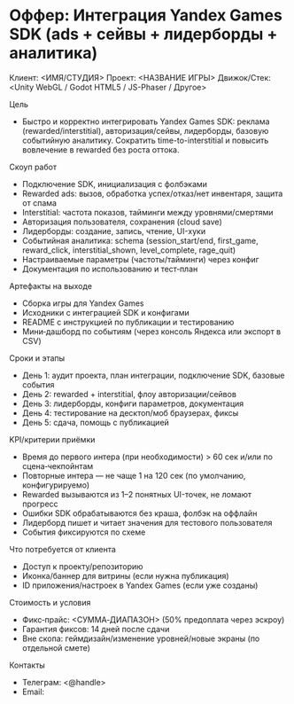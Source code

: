 # Оффер: Интеграция Yandex Games SDK (ads + сейвы + лидерборды + аналитика)

Клиент: <ИМЯ/СТУДИЯ>
Проект: <НАЗВАНИЕ ИГРЫ>
Движок/Стек: <Unity WebGL / Godot HTML5 / JS-Phaser / Другое>

Цель
- Быстро и корректно интегрировать Yandex Games SDK: реклама (rewarded/interstitial), авторизация/сейвы, лидерборды, базовую событийную аналитику. Сократить time-to-interstitial и повысить вовлечение в rewarded без роста оттока.

Скоуп работ
- Подключение SDK, инициализация с фолбэками
- Rewarded ads: вызов, обработка успех/отказ/нет инвентаря, защита от спама
- Interstitial: частота показов, тайминги между уровнями/смертями
- Авторизация пользователя, сохранения (cloud save)
- Лидерборды: создание, запись, чтение, UI-хуки
- Событийная аналитика: schema (session_start/end, first_game, reward_click, interstitial_shown, level_complete, rage_quit)
- Настраиваемые параметры (частоты/тайминги) через конфиг
- Документация по использованию и тест‑план

Артефакты на выходе
- Сборка игры для Yandex Games
- Исходники с интеграцией SDK и конфигами
- README с инструкцией по публикации и тестированию
- Мини‑дашборд по событиям (через консоль Яндекса или экспорт в CSV)

Сроки и этапы
- День 1: аудит проекта, план интеграции, подключение SDK, базовые события
- День 2: rewarded + interstitial, флоу авторизации/сейвов
- День 3: лидерборды, конфиги параметров, документация
- День 4: тестирование на десктоп/моб браузерах, фиксы
- День 5: сдача, помощь с публикацией

KPI/критерии приёмки
- Время до первого интера (при необходимости) > 60 сек и/или по сцена‑чекпойнтам
- Повторные интера — не чаще 1 на 120 сек (по умолчанию, конфигурируемо)
- Rewarded вызываются из 1–2 понятных UI-точек, не ломают прогресс
- Ошибки SDK обрабатываются без краша, фолбэк на оффлайн
- Лидерборд пишет и читает значения для тестового пользователя
- События фиксируются по схеме

Что потребуется от клиента
- Доступ к проекту/репозиторию
- Иконка/баннер для витрины (если нужна публикация)
- ID приложения/настроек в Yandex Games (если уже созданы)

Стоимость и условия
- Фикс‑прайс: <СУММА‑ДИАПАЗОН> (50% предоплата через эскроу)
- Гарантия фиксов: 14 дней после сдачи
- Вне скопа: геймдизайн/изменение уровней/новые экраны (по отдельной смете)

Контакты
- Телеграм: <@handle>
- Email: <email>


